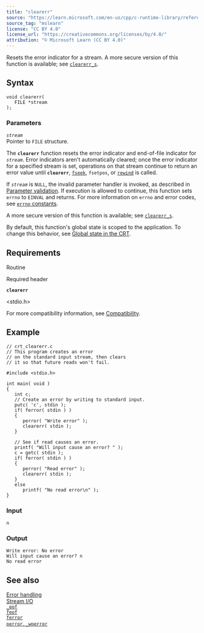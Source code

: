 ```yaml
---
title: "clearerr"
source: "https://learn.microsoft.com/en-us/cpp/c-runtime-library/reference/clearerr?view=msvc-170"
source_tag: "mslearn"
license: "CC BY 4.0"
license_url: "https://creativecommons.org/licenses/by/4.0/"
attribution: "© Microsoft Learn (CC BY 4.0)"
---
```

Resets the error indicator for a stream. A more secure version of this function is available; see [`clearerr_s`](https://learn.microsoft.com/en-us/cpp/c-runtime-library/reference/clearerr-s?view=msvc-170).

## Syntax

```
void clearerr(
   FILE *stream
);
```

### Parameters

_`stream`_  
Pointer to `FILE` structure.

The **`clearerr`** function resets the error indicator and end-of-file indicator for _`stream`_. Error indicators aren't automatically cleared; once the error indicator for a specified stream is set, operations on that stream continue to return an error value until **`clearerr`**, [`fseek`](https://learn.microsoft.com/en-us/cpp/c-runtime-library/reference/fseek-fseeki64?view=msvc-170), `fsetpos`, or [`rewind`](https://learn.microsoft.com/en-us/cpp/c-runtime-library/reference/rewind?view=msvc-170) is called.

If _`stream`_ is `NULL`, the invalid parameter handler is invoked, as described in [Parameter validation](https://learn.microsoft.com/en-us/cpp/c-runtime-library/parameter-validation?view=msvc-170). If execution is allowed to continue, this function sets `errno` to `EINVAL` and returns. For more information on `errno` and error codes, see [`errno` constants](https://learn.microsoft.com/en-us/cpp/c-runtime-library/errno-constants?view=msvc-170).

A more secure version of this function is available; see [`clearerr_s`](https://learn.microsoft.com/en-us/cpp/c-runtime-library/reference/clearerr-s?view=msvc-170).

By default, this function's global state is scoped to the application. To change this behavior, see [Global state in the CRT](https://learn.microsoft.com/en-us/cpp/c-runtime-library/global-state?view=msvc-170).

## Requirements

Routine

Required header

**`clearerr`**

<stdio.h>

For more compatibility information, see [Compatibility](https://learn.microsoft.com/en-us/cpp/c-runtime-library/compatibility?view=msvc-170).

## Example

```
// crt_clearerr.c
// This program creates an error
// on the standard input stream, then clears
// it so that future reads won't fail.

#include <stdio.h>

int main( void )
{
   int c;
   // Create an error by writing to standard input.
   putc( 'c', stdin );
   if( ferror( stdin ) )
   {
      perror( "Write error" );
      clearerr( stdin );
   }

   // See if read causes an error.
   printf( "Will input cause an error? " );
   c = getc( stdin );
   if( ferror( stdin ) )
   {
      perror( "Read error" );
      clearerr( stdin );
   }
   else
      printf( "No read error\n" );
}
```

### Input

```
n
```

### Output

```
Write error: No error
Will input cause an error? n
No read error
```

## See also

[Error handling](https://learn.microsoft.com/en-us/cpp/c-runtime-library/error-handling-crt?view=msvc-170)  
[Stream I/O](https://learn.microsoft.com/en-us/cpp/c-runtime-library/stream-i-o?view=msvc-170)  
[`_eof`](https://learn.microsoft.com/en-us/cpp/c-runtime-library/reference/eof?view=msvc-170)  
[`feof`](https://learn.microsoft.com/en-us/cpp/c-runtime-library/reference/feof?view=msvc-170)  
[`ferror`](https://learn.microsoft.com/en-us/cpp/c-runtime-library/reference/ferror?view=msvc-170)  
[`perror`, `_wperror`](https://learn.microsoft.com/en-us/cpp/c-runtime-library/reference/perror-wperror?view=msvc-170)
